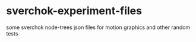# sverchok-experiment-files
some sverchok node-trees json files for motion graphics and other random tests
